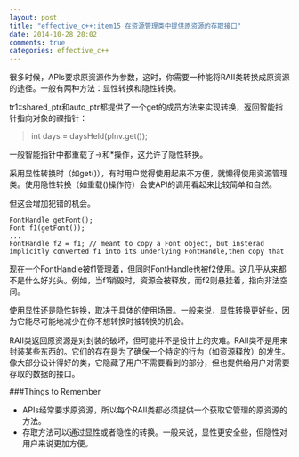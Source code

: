 ```yaml
---
layout: post
title: "effective_c++:item15 在资源管理类中提供原资源的存取接口"
date: 2014-10-28 20:02
comments: true
categories: effective_c++
---
```

很多时候，APIs要求原资源作为参数，这时，你需要一种能将RAII类转换成原资源的途径。一般有两种方法：显性转换和隐性转换。

tr1::shared_ptr和auto_ptr都提供了一个get的成员方法来实现转换，返回智能指针指向对象的祼指针：
> int days = daysHeld(pInv.get());

一般智能指针中都重载了->和*操作，这允许了隐性转换。

采用显性转换时（如get()），有时用户觉得使用起来不方便，就懒得使用资源管理类。使用隐性转换（如重载()操作符）会使API的调用看起来比较简单和自然。

但这会增加犯错的机会。
>    
    FontHandle getFont();
    Font f1(getFont());
    ...
    FontHandle f2 = f1; // meant to copy a Font object, but insterad implicitly converted f1 into its underlying FontHandle,then copy that

现在一个FontHandle被f1管理着，但同时FontHandle也被f2使用。这几乎从来都不是什么好兆头。例如，当f1销毁时，资源会被释放，而f2则悬挂着，指向非法空间。

使用显性还是隐性转换，取决于具体的使用场景。一般来说，显性转换更好些，因为它能尽可能地减少在你不想转换时被转换的机会。

RAII类返回原资源是对封装的破坏，但可能并不是设计上的灾难。RAII类不是用来封装某些东西的。它们的存在是为了确保一个特定的行为（如资源释放）的发生。像大部分设计得好的类，它隐藏了用户不需要看到的部分，但也提供给用户对需要存取的数据的接口。

###Things to Remember
- APIs经常要求原资源，所以每个RAII类都必须提供一个获取它管理的原资源的方法。
- 存取方法可以通过显性或者隐性的转换。一般来说，显性更安全些，但隐性对用户来说更加方便。
